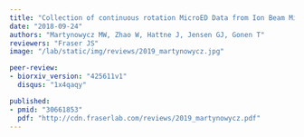 ```yaml
---
title: "Collection of continuous rotation MicroED Data from Ion Beam Milled Crystals of Any Size"
date: "2018-09-24"
authors: "Martynowycz MW, Zhao W, Hattne J, Jensen GJ, Gonen T"
reviewers: "Fraser JS"
image: "/lab/static/img/reviews/2019_martynowycz.jpg"

peer-review:
- biorxiv_version: "425611v1"
  disqus: "1x4qaqy"

published:
- pmid: "30661853"
  pdf: "http://cdn.fraserlab.com/reviews/2019_martynowycz.pdf"
---
```

